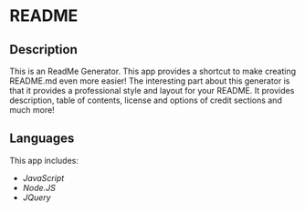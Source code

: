 # README

## Description
This is an ReadMe Generator. This app provides a shortcut to make creating README.md even more easier! The interesting part about this generator is that it provides a professional style and layout for your README. It provides description, table of contents, license and options of credit sections and much more!

## Languages
This app includes: 
* _JavaScript_ 
* _Node.JS_
* _JQuery_
